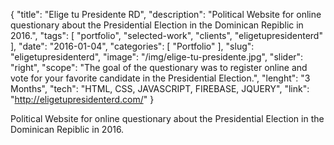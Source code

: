 {
    "title": "Elige tu Presidente RD",
    "description": "Political Website for online questionary about the Presidential Election in the Dominican Repiblic in 2016.",
    "tags": [ "portfolio", "selected-work", "clients", "eligetupresidenterd" ],
    "date": "2016-01-04",
    "categories": [
        "Portfolio"
    ],
    "slug": "eligetupresidenterd",
    "image": "/img/elige-tu-presidente.jpg",
    "slider": "right",
    "scope": "The goal of the questionary was to register online and vote for your favorite candidate in the Presidential Election.",
    "lenght": "3 Months",
    "tech": "HTML, CSS, JAVASCRIPT, FIREBASE, JQUERY",
    "link": "http://eligetupresidenterd.com/"
}

Political Website for online questionary about the Presidential Election in the Dominican Repiblic in 2016.
